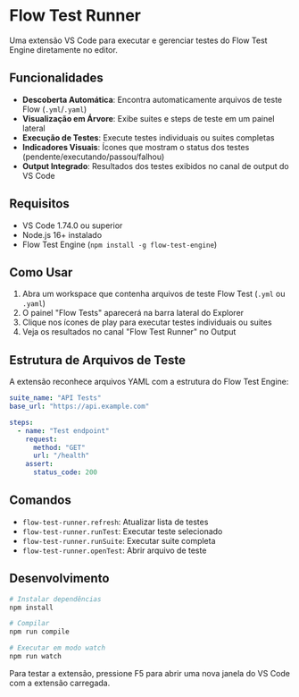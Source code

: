 # Flow Test Runner

Uma extensão VS Code para executar e gerenciar testes do Flow Test Engine diretamente no editor.

## Funcionalidades

- **Descoberta Automática**: Encontra automaticamente arquivos de teste Flow (`.yml`/`.yaml`)
- **Visualização em Árvore**: Exibe suites e steps de teste em um painel lateral
- **Execução de Testes**: Execute testes individuais ou suites completas
- **Indicadores Visuais**: Ícones que mostram o status dos testes (pendente/executando/passou/falhou)
- **Output Integrado**: Resultados dos testes exibidos no canal de output do VS Code

## Requisitos

- VS Code 1.74.0 ou superior
- Node.js 16+ instalado
- Flow Test Engine (`npm install -g flow-test-engine`)

## Como Usar

1. Abra um workspace que contenha arquivos de teste Flow Test (`.yml` ou `.yaml`)
2. O painel "Flow Tests" aparecerá na barra lateral do Explorer
3. Clique nos ícones de play para executar testes individuais ou suites
4. Veja os resultados no canal "Flow Test Runner" no Output

## Estrutura de Arquivos de Teste

A extensão reconhece arquivos YAML com a estrutura do Flow Test Engine:

```yaml
suite_name: "API Tests"
base_url: "https://api.example.com"

steps:
  - name: "Test endpoint"
    request:
      method: "GET"
      url: "/health"
    assert:
      status_code: 200
```

## Comandos

- `flow-test-runner.refresh`: Atualizar lista de testes
- `flow-test-runner.runTest`: Executar teste selecionado
- `flow-test-runner.runSuite`: Executar suite completa
- `flow-test-runner.openTest`: Abrir arquivo de teste

## Desenvolvimento

```bash
# Instalar dependências
npm install

# Compilar
npm run compile

# Executar em modo watch
npm run watch
```

Para testar a extensão, pressione F5 para abrir uma nova janela do VS Code com a extensão carregada.
